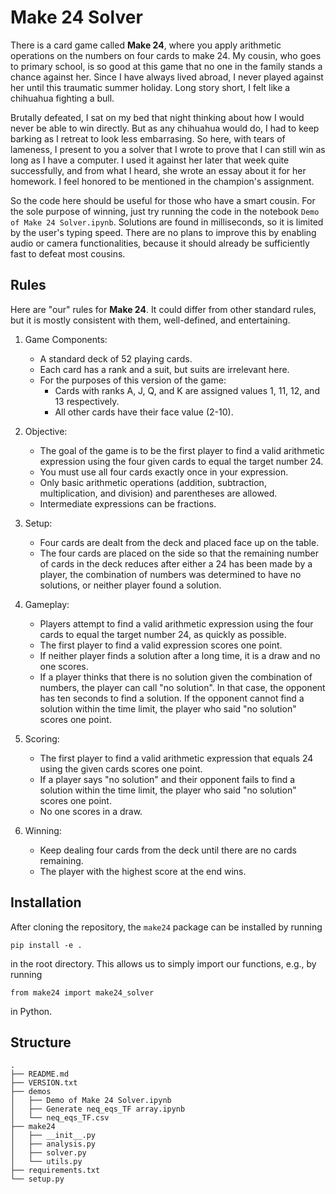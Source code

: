 # Make 24 Solver

There is a card game called **Make 24**, where you apply arithmetic operations on the numbers on four cards to make 24. My cousin, who goes to primary school, is so good at this game that no one in the family stands a chance against her. Since I have always lived abroad, I never played against her until this traumatic summer holiday. Long story short, I felt like a chihuahua fighting a bull.

Brutally defeated, I sat on my bed that night thinking about how I would never be able to win directly. But as any chihuahua would do, I had to keep barking as I retreat to look less embarrasing. So here, with tears of lameness, I present to you a solver that I wrote to prove that I can still win as long as I have a computer. I used it against her later that week quite successfully, and from what I heard, she wrote an essay about it for her homework. I feel honored to be mentioned in the champion's assignment.

So the code here should be useful for those who have a smart cousin. For the sole purpose of winning, just try running the code in the notebook `Demo of Make 24 Solver.ipynb`. Solutions are found in milliseconds, so it is limited by the user's typing speed. There are no plans to improve this by enabling audio or camera functionalities, because it should already be sufficiently fast to defeat most cousins.

## Rules
Here are "our" rules for **Make 24**. It could differ from other standard rules, but it is mostly consistent with them, well-defined, and entertaining.

1. Game Components:
   - A standard deck of 52 playing cards.
   - Each card has a rank and a suit, but suits are irrelevant here.
   - For the purposes of this version of the game:
     - Cards with ranks A, J, Q, and K are assigned values 1, 11, 12, and 13 respectively.
     - All other cards have their face value (2-10).

2. Objective:
   - The goal of the game is to be the first player to find a valid arithmetic expression using the four given cards to equal the target number 24.
   - You must use all four cards exactly once in your expression.
   - Only basic arithmetic operations (addition, subtraction, multiplication, and division) and parentheses are allowed.
   - Intermediate expressions can be fractions.

3. Setup:
   - Four cards are dealt from the deck and placed face up on the table.
   - The four cards are placed on the side so that the remaining number of cards in the deck reduces after either a 24 has been made by a player, the combination of numbers was determined to have no solutions, or neither player found a solution.

4. Gameplay:
   - Players attempt to find a valid arithmetic expression using the four cards to equal the target number 24, as quickly as possible.
   - The first player to find a valid expression scores one point.
   - If neither player finds a solution after a long time, it is a draw and no one scores.
   - If a player thinks that there is no solution given the combination of numbers, the player can call "no solution". In that case, the opponent has ten seconds to find a solution. If the opponent cannot find a solution within the time limit, the player who said "no solution" scores one point.

5. Scoring:
   - The first player to find a valid arithmetic expression that equals 24 using the given cards scores one point.
   - If a player says "no solution" and their opponent fails to find a solution within the time limit, the player who said "no solution" scores one point.
   - No one scores in a draw.

6. Winning:
   - Keep dealing four cards from the deck until there are no cards remaining.
   - The player with the highest score at the end wins.

## Installation
After cloning the repository, the `make24` package can be installed by running
```
pip install -e .
```
in the root directory. This allows us to simply import our functions, e.g., by running
```
from make24 import make24_solver
```
in Python.

## Structure
```
.
├── README.md
├── VERSION.txt
├── demos
│   ├── Demo of Make 24 Solver.ipynb
│   ├── Generate neq_eqs_TF array.ipynb
│   └── neq_eqs_TF.csv
├── make24
│   ├── __init__.py
│   ├── analysis.py
│   ├── solver.py
│   └── utils.py
├── requirements.txt
└── setup.py

```
